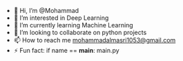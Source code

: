 - 👋 Hi, I’m @Mohammad
- 👀 I’m interested in Deep Learning
- 🌱 I’m currently learning Machine Learning 
- 💞️ I’m looking to collaborate on python projects
- 📫 How to reach me mohammadalmasri1053@gmail.com 
- ⚡ Fun fact: if name == __main__: main.py

<!---
Momegaii/Momegaii is a ✨ special ✨ repository because its `README.md` (this file) appears on your GitHub profile.
You can click the Preview link to take a look at your changes.
--->
